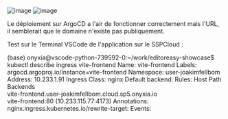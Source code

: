 ![image](https://github.com/user-attachments/assets/a9ddf989-ff37-444a-bc6b-119c256d6b87)
![image](https://github.com/user-attachments/assets/ce6a8231-671b-4c1e-9755-8779a3da937b)

Le déploiement sur ArgoCD a l'air de fonctionner correctement mais l'URL, il semblerait que le domaine n'existe pas publiquement.

Test sur le Terminal VSCode de l'application sur le SSPCloud :  

(base) onyxia@vscode-python-739592-0:~/work/editoreasy-showcase$ kubectl describe ingress vite-frontend
Name:             vite-frontend
Labels:           argocd.argoproj.io/instance=vite-frontend
Namespace:        user-joakimfellbom
Address:          10.233.1.91
Ingress Class:    nginx
Default backend:  <default>
Rules:
  Host                                                  Path  Backends  
  vite-frontend.user-joakimfellbom.cloud.sp5.onyxia.io  
                                                           vite-frontend:80 (10.233.115.77:4173)
Annotations:                                            nginx.ingress.kubernetes.io/rewrite-target: 
Events:                                                 <none>



